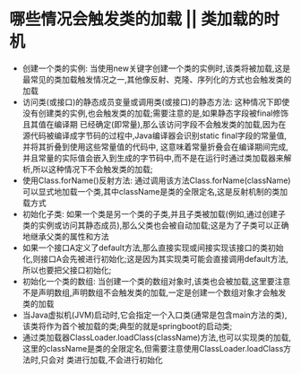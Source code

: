 # 哪些情况会触发类的加载 || 类加载的时机
  - 创建一个类的实例: 当使用new关键字创建一个类的实例时,该类将被加载,这是最常见的类加载触发情况之一,其他像反射、克隆、序列化的方式也会触发类的加载
  - 访问类(或接口)的静态成员变量或调用类(或接口)的静态方法: 这种情况下即使没有创建类的实例,也会触发类的加载;需要注意的是,如果静态字段被final修饰且其值在编译期
  已经确定(即常量),那么该访问字段不会触发类的加载,因为在源代码被编译成字节码的过程中,Java编译器会识别static final字段的常量值,并将其折叠到使用这些常量值的代码中,
  这意味着常量折叠会在编译期间完成,并且常量的实际值会嵌入到生成的字节码中,而不是在运行时通过类加载器来解析,所以这种情况下不会触发类的加载;
  - 使用Class.forName()反射方法: 通过调用该方法Class.forName(className)可以显式地加载一个类,其中className是类的全限定名,这是反射机制的类加载方式
  - 初始化子类: 如果一个类是另一个类的子类,并且子类被加载(例如,通过创建子类的实例或访问其静态成员),那么父类也会被自动加载;这是为了子类可以正确地继承父类的属性和方法
  - 如果一个接口A定义了default方法,那么直接实现或间接实现该接口的类初始化,则接口A会先被进行初始化;这是因为其实现类可能会直接调用default方法,所以也要把父接口初始化;
  - 初始化一个类的数组: 当创建一个类的数组对象时,该类也会被加载,这里要注意不是声明数组,声明数组不会触发类的加载,一定是创建一个数组对象才会触发类的加载
  - 当Java虚拟机(JVM)启动时,它会指定一个入口类(通常是包含main方法的类),该类将作为首个被加载的类;典型的就是springboot的启动类;
  - 通过类加载器ClassLoader.loadClass(className)方法,也可以实现类的加载,这里的className是类的全限定名,但需要注意使用ClassLoader.loadClass方法时,只会对
  类进行加载,不会进行初始化
  